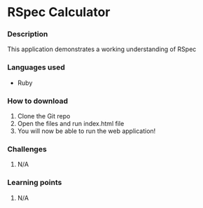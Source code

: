 # RSpec Calculator

### Description
This application demonstrates a working understanding of RSpec 

### Languages used
* Ruby

### How to download
1. Clone the Git repo
2. Open the files and run index.html file
3. You will now be able to run the web application!

### Challenges
1. N/A

### Learning points
1. N/A

